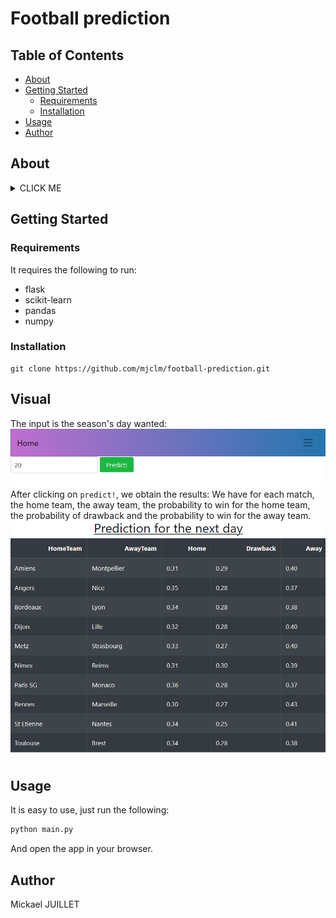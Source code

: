 # Football prediction

## Table of Contents
* [About](#about)
* [Getting Started](#getting-started)
  * [Requirements](#requirements)
  * [Installation](#installation)
* [Usage](#usage)
* [Author](#author)

## About
<details><summary>CLICK ME</summary>
Application Flask using Machine Learning model to predict the results of the L1's matches through the season.
The model is a Random Forest learning from previous matches.
The model attempts to predict the probability to win or to lose using its statistics (shoots, goals, ...) shifted and also those of the opponent, considering the strength of the team in the time, if the team is at home...

The data are provided by the site [football-data.co.uk](https://www.football-data.co.uk/) and are updated each week. Then the model re-trained each week.
The model is `team-focus` thus to predict a match result we do it for each of the both teams and we average the score to have the probability.

The app allows to display the probability of each results for the day given.
</details>

## Getting Started
###  Requirements
It requires the following to run:
- flask
- scikit-learn
- pandas
- numpy

### Installation
```
git clone https://github.com/mjclm/football-prediction.git
```

## Visual
The input is the season's day wanted:
![app_step1](/image/app_step1.png)
After clicking on `predict!`, we obtain the results:
We have for each match, the home team, the away team, the probability to win for the home team, the probability of drawback and the probability to win for the away team.
![app_step2](/image/app_step2.png)

## Usage
It is easy to use, just run the following:
```sh
python main.py
```

And open the app in your browser.

## Author
Mickael JUILLET
